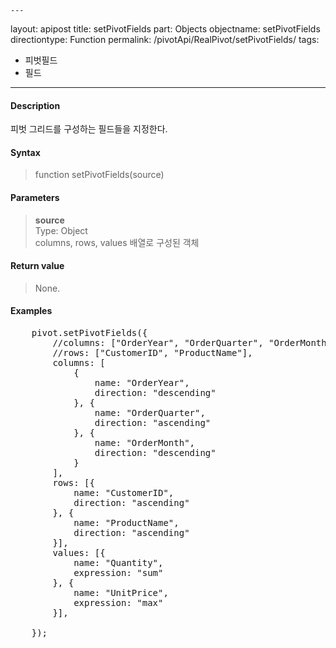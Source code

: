 	---
layout: apipost
title: setPivotFields
part: Objects
objectname: setPivotFields
directiontype: Function
permalink: /pivotApi/RealPivot/setPivotFields/
tags:
  - 피벗필드
  - 필드
---


#### Description

 피벗 그리드를 구성하는 필드들을 지정한다.    

#### Syntax

> function setPivotFields(source)

#### Parameters

> **source**   
> Type: Object   
> columns, rows, values 배열로 구성된 객체     

#### Return value

> None.

#### Examples 

<pre class="prettyprint">
	pivot.setPivotFields({
	    //columns: ["OrderYear", "OrderQuarter", "OrderMonth"],
	    //rows: ["CustomerID", "ProductName"],
        columns: [
            {
                name: "OrderYear",
                direction: "descending"
            }, {
                name: "OrderQuarter",
                direction: "ascending"
            }, {
                name: "OrderMonth",
                direction: "descending"
            }
        ],	    
        rows: [{
            name: "CustomerID",
            direction: "ascending"
        }, {
            name: "ProductName",
            direction: "ascending"
        }],	    
	    values: [{
	        name: "Quantity",
	        expression: "sum"
	    }, {
	        name: "UnitPrice",
	        expression: "max"
	    }],
	    
	});
</pre>

